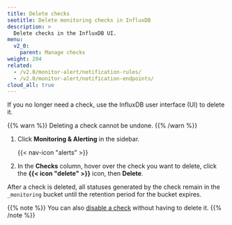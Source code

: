 ```yaml
---
title: Delete checks
seotitle: Delete monitoring checks in InfluxDB
description: >
  Delete checks in the InfluxDB UI.
menu:
  v2_0:
    parent: Manage checks
weight: 204
related:
  - /v2.0/monitor-alert/notification-rules/
  - /v2.0/monitor-alert/notification-endpoints/
cloud_all: true
---
```


If you no longer need a check, use the InfluxDB user interface (UI) to delete it.

{{% warn %}}
Deleting a check cannot be undone.
{{% /warn %}}

1.  Click **Monitoring & Alerting** in the sidebar.

    {{< nav-icon "alerts" >}}

2.  In the **Checks** column, hover over the check you want to delete, click the
    **{{< icon "delete" >}}** icon, then **Delete**.

After a check is deleted, all statuses generated by the check remain in the `_monitoring`
bucket until the retention period for the bucket expires.

{{% note %}}
You can also [disable a check](/v2.0/monitor-alert/checks/update/#enable-or-disable-a-check)
without having to delete it.
{{% /note %}}
